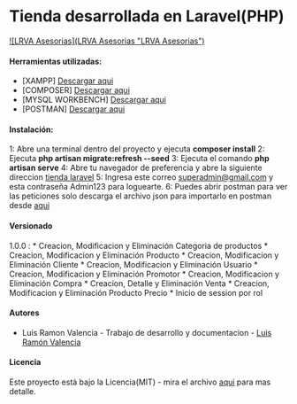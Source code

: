 # Tienda desarrollada en Laravel(PHP)

[![LRVA Asesorias](LRVA Asesorias "LRVA Asesorias")](https://drive.google.com/file/d/1KWxrBekfb4q_oSWyMH0HMp6QfURAp2U7/view "LRVA Asesorias")

#### Herramientas utilizadas:
- [XAMPP] [Descargar aqui](https://www.apachefriends.org/download.html "Descargar aqui")
- [COMPOSER] [Descargar aqui](https://getcomposer.org/Composer-Setup.exe "Descargar aqui")
- [MYSQL WORKBENCH] [Descargar aqui](https://dev.mysql.com/downloads/file/?id=510444 "Descargar aqui")
- [POSTMAN] [Descargar aqui](https://dl.pstmn.io/download/latest/win64 "Descargar aqui")


#### Instalación:
1: Abre una terminal dentro del proyecto y ejecuta **composer install**
2: Ejecuta **php artisan migrate:refresh --seed**
3: Ejecuta el comando **php artisan serve**
4: Abre tu navegador de preferencia y abre la siguiente direccion [tienda laravel](http://127.0.0.1:8000 "tienda laravel")
5: Ingresa este correo superadmin@gmail.com y esta contraseña Admin123 para loguearte.
6: Puedes abrir postman para ver las peticiones solo descarga el archivo json para importarlo en postman desde [aqui](https://github.com/LuisRaymons/tienda-web/blob/3b5c5ff22cddedc48f330f1c4c040aa6c8888e61/peticiones%20postman/Proyecto%20web%20y%20pyqt5.postman_collection.json "aqui")

#### Versionado
1.0.0 :
	* Creacion, Modificacion y Eliminación Categoria de productos
	* Creacion, Modificacion y Eliminación Producto
	* Creacion, Modificacion y Eliminación Cliente
	* Creacion, Modificacion y Eliminación Usuario
	* Creacion, Modificacion y Eliminación Promotor
	* Creacion, Modificacion y Eliminación Compra
	* Creacion, Detalle y Eliminación Venta
	* Creacion, Modificacion y Eliminación Producto Precio 
	* Inicio de session por rol

#### Autores
- Luis Ramon Valencia - Trabajo de desarrollo y documentacion - [Luis Ramón Valencia](https://github.com/LuisRaymons "Luis Ramón Valencia")

#### Licencia
Este proyecto está bajo la Licencia(MIT) - mira el archivo [aqui](https://github.com/LuisRaymons/tiendaC-/blob/21368f3c5fe04bfd6df1b640331470046e3bde33/LICENSE.md "aqui") para mas detalle.







